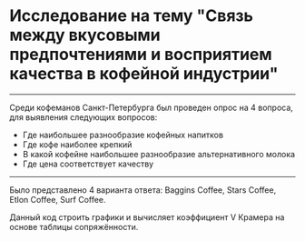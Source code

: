 # Исследование на тему "Связь между вкусовыми предпочтениями и восприятием качества в кофейной индустрии" 
***
Среди кофеманов Санкт-Петербурга был проведен опрос на 4 вопроса, для выявления следующих вопросов: 
* Где наибольшее разнообразие кофейных напитков
* Где кофе наиболее крепкий
* В какой кофейне наибольшее разнообразие альтернативного молока 
* Где цена соответствует качеству

***
Было представлено 4 варианта ответа: Baggins Coffee, Stars Coffee, Etlon Coffee, Surf Coffee.

Данный код строить графики и вычисляет коэффициент V Крамера на основе таблицы сопряжённости.